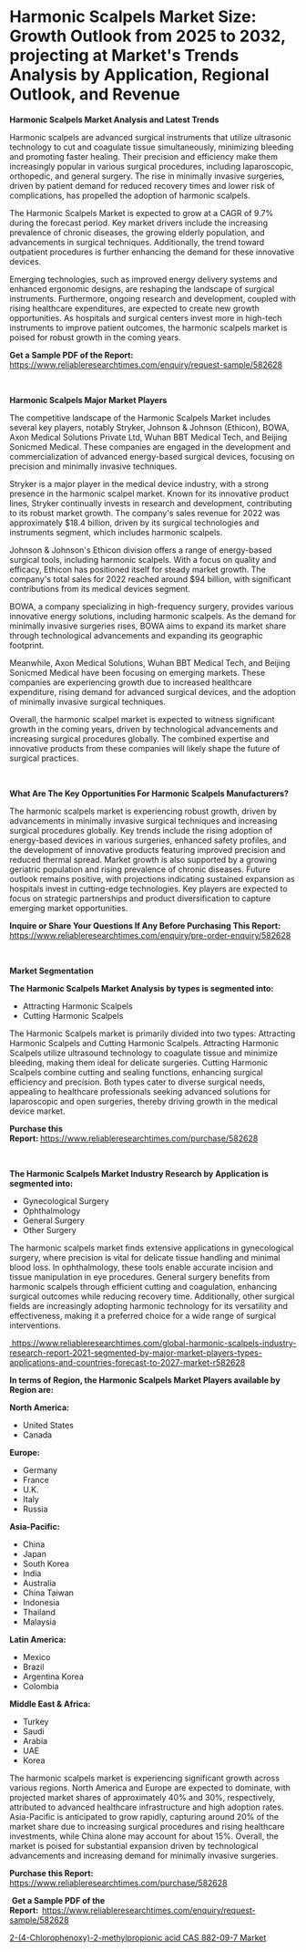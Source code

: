 <p><h1>Harmonic Scalpels Market Size: Growth Outlook from 2025 to 2032, projecting at Market's Trends Analysis by Application, Regional Outlook, and Revenue</h1></p><p><strong>Harmonic Scalpels Market Analysis and Latest Trends</strong></p>
<p><p>Harmonic scalpels are advanced surgical instruments that utilize ultrasonic technology to cut and coagulate tissue simultaneously, minimizing bleeding and promoting faster healing. Their precision and efficiency make them increasingly popular in various surgical procedures, including laparoscopic, orthopedic, and general surgery. The rise in minimally invasive surgeries, driven by patient demand for reduced recovery times and lower risk of complications, has propelled the adoption of harmonic scalpels.</p><p>The Harmonic Scalpels Market is expected to grow at a CAGR of 9.7% during the forecast period. Key market drivers include the increasing prevalence of chronic diseases, the growing elderly population, and advancements in surgical techniques. Additionally, the trend toward outpatient procedures is further enhancing the demand for these innovative devices.</p><p>Emerging technologies, such as improved energy delivery systems and enhanced ergonomic designs, are reshaping the landscape of surgical instruments. Furthermore, ongoing research and development, coupled with rising healthcare expenditures, are expected to create new growth opportunities. As hospitals and surgical centers invest more in high-tech instruments to improve patient outcomes, the harmonic scalpels market is poised for robust growth in the coming years.</p></p>
<p><strong>Get a Sample PDF of the Report:&nbsp;</strong> <a href="https://www.reliableresearchtimes.com/enquiry/request-sample/582628?utm_campaign=3281&utm_medium=2&utm_source=Github&utm_content=ia&utm_term=23032025&utm_id=harmonic-scalpels">https://www.reliableresearchtimes.com/enquiry/request-sample/582628</a></p>
<p>&nbsp;</p>
<p><strong>Harmonic Scalpels Major Market Players</strong></p>
<p><p>The competitive landscape of the Harmonic Scalpels Market includes several key players, notably Stryker, Johnson & Johnson (Ethicon), BOWA, Axon Medical Solutions Private Ltd, Wuhan BBT Medical Tech, and Beijing Sonicmed Medical. These companies are engaged in the development and commercialization of advanced energy-based surgical devices, focusing on precision and minimally invasive techniques.</p><p>Stryker is a major player in the medical device industry, with a strong presence in the harmonic scalpel market. Known for its innovative product lines, Stryker continually invests in research and development, contributing to its robust market growth. The company's sales revenue for 2022 was approximately $18.4 billion, driven by its surgical technologies and instruments segment, which includes harmonic scalpels.</p><p>Johnson & Johnson's Ethicon division offers a range of energy-based surgical tools, including harmonic scalpels. With a focus on quality and efficacy, Ethicon has positioned itself for steady market growth. The company's total sales for 2022 reached around $94 billion, with significant contributions from its medical devices segment.</p><p>BOWA, a company specializing in high-frequency surgery, provides various innovative energy solutions, including harmonic scalpels. As the demand for minimally invasive surgeries rises, BOWA aims to expand its market share through technological advancements and expanding its geographic footprint.</p><p>Meanwhile, Axon Medical Solutions, Wuhan BBT Medical Tech, and Beijing Sonicmed Medical have been focusing on emerging markets. These companies are experiencing growth due to increased healthcare expenditure, rising demand for advanced surgical devices, and the adoption of minimally invasive surgical techniques.</p><p>Overall, the harmonic scalpel market is expected to witness significant growth in the coming years, driven by technological advancements and increasing surgical procedures globally. The combined expertise and innovative products from these companies will likely shape the future of surgical practices.</p></p>
<p>&nbsp;</p>
<p><strong>What Are The Key Opportunities For Harmonic Scalpels Manufacturers?</strong></p>
<p><p>The harmonic scalpels market is experiencing robust growth, driven by advancements in minimally invasive surgical techniques and increasing surgical procedures globally. Key trends include the rising adoption of energy-based devices in various surgeries, enhanced safety profiles, and the development of innovative products featuring improved precision and reduced thermal spread. Market growth is also supported by a growing geriatric population and rising prevalence of chronic diseases. Future outlook remains positive, with projections indicating sustained expansion as hospitals invest in cutting-edge technologies. Key players are expected to focus on strategic partnerships and product diversification to capture emerging market opportunities.</p></p>
<p><strong>Inquire or Share Your Questions If Any Before Purchasing This Report:</strong> <a href="https://www.reliableresearchtimes.com/enquiry/pre-order-enquiry/582628?utm_campaign=3281&utm_medium=2&utm_source=Github&utm_content=ia&utm_term=23032025&utm_id=harmonic-scalpels">https://www.reliableresearchtimes.com/enquiry/pre-order-enquiry/582628</a></p>
<p>&nbsp;</p>
<p><strong>Market Segmentation</strong></p>
<p><strong>The Harmonic Scalpels Market Analysis by types is segmented into:</strong></p>
<p><ul><li>Attracting Harmonic Scalpels</li><li>Cutting Harmonic Scalpels</li></ul></p>
<p><p>The Harmonic Scalpels market is primarily divided into two types: Attracting Harmonic Scalpels and Cutting Harmonic Scalpels. Attracting Harmonic Scalpels utilize ultrasound technology to coagulate tissue and minimize bleeding, making them ideal for delicate surgeries. Cutting Harmonic Scalpels combine cutting and sealing functions, enhancing surgical efficiency and precision. Both types cater to diverse surgical needs, appealing to healthcare professionals seeking advanced solutions for laparoscopic and open surgeries, thereby driving growth in the medical device market.</p></p>
<p><strong>Purchase this Report:&nbsp;</strong><a href="https://www.reliableresearchtimes.com/purchase/582628?utm_campaign=3281&utm_medium=2&utm_source=Github&utm_content=ia&utm_term=23032025&utm_id=harmonic-scalpels">https://www.reliableresearchtimes.com/purchase/582628</a></p>
<p>&nbsp;</p>
<p><strong>The Harmonic Scalpels Market Industry Research by Application is segmented into:</strong></p>
<p><ul><li>Gynecological Surgery</li><li>Ophthalmology</li><li>General Surgery</li><li>Other Surgery</li></ul></p>
<p><p>The harmonic scalpels market finds extensive applications in gynecological surgery, where precision is vital for delicate tissue handling and minimal blood loss. In ophthalmology, these tools enable accurate incision and tissue manipulation in eye procedures. General surgery benefits from harmonic scalpels through efficient cutting and coagulation, enhancing surgical outcomes while reducing recovery time. Additionally, other surgical fields are increasingly adopting harmonic technology for its versatility and effectiveness, making it a preferred choice for a wide range of surgical interventions.</p></p>
<p><a href="https://www.reliableresearchtimes.com/global-harmonic-scalpels-industry-research-report-2021-segmented-by-major-market-players-types-applications-and-countries-forecast-to-2027-market-r582628?utm_campaign=3281&utm_medium=2&utm_source=Github&utm_content=ia&utm_term=23032025&utm_id=harmonic-scalpels">&nbsp;https://www.reliableresearchtimes.com/global-harmonic-scalpels-industry-research-report-2021-segmented-by-major-market-players-types-applications-and-countries-forecast-to-2027-market-r582628</a></p>
<p><strong>In terms of Region, the Harmonic Scalpels Market Players available by Region are:</strong></p>
<p>
    <p> <strong> North America: </strong>
        <ul>
            <li>United States</li>
            <li>Canada</li>
        </ul>
        </p> 
    <p> <strong> Europe: </strong>
        <ul>
            <li>Germany</li>
            <li>France</li>
            <li>U.K.</li>
            <li>Italy</li>
            <li>Russia</li>
        </ul>
        </p> 
    <p> <strong> Asia-Pacific: </strong>
        <ul>
            <li>China</li>
            <li>Japan</li>
            <li>South Korea</li>
            <li>India</li>
            <li>Australia</li>
            <li>China Taiwan</li>
            <li>Indonesia</li>
            <li>Thailand</li>
            <li>Malaysia</li>
        </ul>
        </p> 
    <p> <strong> Latin America: </strong>
        <ul>
            <li>Mexico</li>
            <li>Brazil</li>
            <li>Argentina Korea</li>
            <li>Colombia</li>
        </ul>
        </p> 
    <p> <strong> Middle East & Africa: </strong>
        <ul>
            <li>Turkey</li>
            <li>Saudi</li>
            <li>Arabia</li>
            <li>UAE</li>
            <li>Korea</li>
        </ul>
    </p>
    </p>
<p><p>The harmonic scalpels market is experiencing significant growth across various regions. North America and Europe are expected to dominate, with projected market shares of approximately 40% and 30%, respectively, attributed to advanced healthcare infrastructure and high adoption rates. Asia-Pacific is anticipated to grow rapidly, capturing around 20% of the market share due to increasing surgical procedures and rising healthcare investments, while China alone may account for about 15%. Overall, the market is poised for substantial expansion driven by technological advancements and increasing demand for minimally invasive surgeries.</p></p>
<p><strong>Purchase this Report: </strong><a href="https://www.reliableresearchtimes.com/purchase/582628?utm_campaign=3281&utm_medium=2&utm_source=Github&utm_content=ia&utm_term=23032025&utm_id=harmonic-scalpels">https://www.reliableresearchtimes.com/purchase/582628</a></p>
<p>&nbsp;<strong>Get a Sample PDF of the Report:&nbsp;&nbsp;</strong><a href="https://www.reliableresearchtimes.com/enquiry/request-sample/582628?utm_campaign=3281&utm_medium=2&utm_source=Github&utm_content=ia&utm_term=23032025&utm_id=harmonic-scalpels">https://www.reliableresearchtimes.com/enquiry/request-sample/582628</a></p>
<p><strong></strong></p>
<p><p><a href="https://github.com/chaiszepkadk/Market-Research-Report-List-1/blob/main/2-4-chlorophenoxy-2-methylpropionic-acid-cas-882-09-7-market.md?utm_campaign=3281&utm_medium=2&utm_source=Github&utm_content=ia&utm_term=23032025&utm_id=harmonic-scalpels">2-(4-Chlorophenoxy)-2-methylpropionic acid CAS 882-09-7 Market</a></p></p>